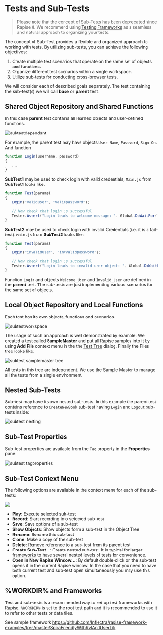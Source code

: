 # Tests and Sub-Tests

> Please note that the concept of Sub-Tests has been deprecated since Rapise 8. We recommend using [Testing Frameworks](/Guide/Frameworks/frameworks) as a seamless and natural approach to organizing your tests.

The concept of Sub-Test provides a flexible and organized approach to working with tests. By utilizing sub-tests, you can achieve the following objectives:

1. Create multiple test scenarios that operate on the same set of objects and functions.
2. Organize different test scenarios within a single workspace.
3. Utilize sub-tests for conducting cross-browser tests.

We will consider each of described goals separately. The test containing the sub-test(s) we will call **base** or **parent** test.

## Shared Object Repository and Shared Functions

In this case **parent** test contains all learned objects and user-defined functions.

![subtestdependant](./img/tests_and_sub_tests1.png)

For example, the parent test may have objects `User Name`, `Password`, `Sign On`. And function

```javascript
function Login(username, password)
{
   ...
}
```

**SubTest1** may be used to check login with valid credentials, `Main.js` from **SubTest1** looks like:

```javascript
function Test(params)
{
   Login("validuser", "validpassword");

   // Now check that login is successful
   Tester.Assert("Login leads to welcome message: ", Global.DoWaitFor('Welcome_User'));
}
```

**SubTest2** may be used to check login with invalid Credentials (i.e. it is a fail-test). `Main.js` from **SubTest2** looks like:

```javascript
function Test(params)
{
   Login("invaliduser", "invvalidpassword");

   // Now check that login is successful
   Tester.Assert("Login leads to invalid user object: ", Global.DoWaitFor('Invalid_User'));
}
```

Function `Login` and objects `Welcome_User` and `Invalid_User` are defined in the **parent** test. The sub-tests are just implementing various scenarios for the same set of objects.

## Local Object Repository and Local Functions

Each test has its own objects, functions and scenarios.

![subtestworkspace](./img/tests_and_sub_tests2.png)

The usage of such an approach is well demonstrated by example. We created a test called **SampleMaster** and put all Rapise samples into it by using **Add File** context menu in the the [Test Tree](test_files_dialog.md) dialog. Finally the Files tree looks like:

![subtest samplemaster tree](./img/tests_and_sub_tests3.png)

All tests in this tree are independent. We use the Sample Master to manage all the tests from a single environment.

## Nested Sub-Tests

Sub-test may have its own nested sub-tests. In this example the parent test contains reference to `CreateNewBook` sub-test having `Login` and `Logout` sub-tests inside:

![subtest nesting](./img/tests_and_sub_tests4.png)

## Sub-Test Properties

Sub-test properties are available from the `Tag` property in the **Properties** pane:

![subtest tagproperties](./img/tests_and_sub_tests5.png)

## Sub-Test Context Menu

The following options are available in the context menu for each of the sub-tests:

![](../Guide/img/tests_and_sub_tests6.png)

- **Play**: Execute selected sub-test
- **Record**: Start recording into selected sub-test
- **Save**: Save options of a sub-test
- **Show Objects**: Show objects form a sub-test in the Object Tree
- **Rename**: Rename this sub-test
- **Clone**: Make a copy of the sub-test
- **Delete**: Remove reference to a sub-test from its parent test 
- **Create Sub-Test...**: Create nested sub-test. It is typical for larger [frameworks](../Intro/framework.md) to have several nested levels of tests for convenience.
- **Open in New Rapise Window...**: By default double-click on the sub-test opens it in the current Rapise window. In the case that you need to have both current test and sub-test open simultaneously you may use this option.

## %WORKDIR% and Frameworks

Test and sub-tests is a recommended way to set up test frameworks with Rapise. `%WORKDIR%` is set to the root test path and it is recommended to use it to refer to other tests or data files.

See sample framework <https://github.com/Inflectra/rapise-framework-examples/tree/master/SpiraFriendlyWithRvlAndUserLib>